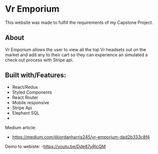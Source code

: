 # Vr Emporium

This website was made to fulfill the requirements of my Capstone Project.

## About

Vr Emporium allows the user to view all the top Vr headsets out on the market and add any to their cart so they can experience an simulated a check out process with Stripe api.





## Built with/Features:
- React/Redux
- Styled Components
- React Router
- Mobile responsive
- Stripe Api
- Elephant SQL
- 

Medium article:  
- https://medium.com/@jordanharris245/vr-emporium-dad2b333c8f4

Demo to webiste:
-https://youtu.be/Dde87yRlcQM
